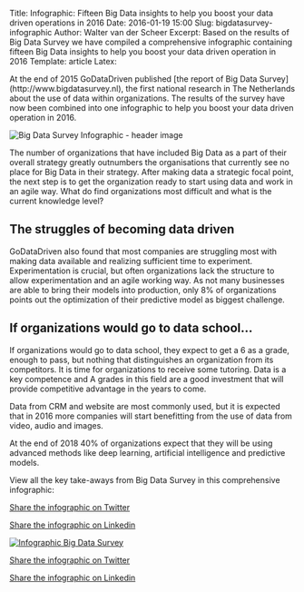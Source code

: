 Title: Infographic: Fifteen Big Data insights to help you boost your data driven operations in 2016
Date: 2016-01-19 15:00
Slug: bigdatasurvey-infographic
Author: Walter van der Scheer
Excerpt: Based on the results of Big Data Survey we have compiled a comprehensive infographic containing fifteen Big Data insights  to help you boost your data driven operation in 2016
Template: article
Latex:

<span class="lead">
At the end of 2015 GoDataDriven published [the report of Big Data Survey](http://www.bigdatasurvey.nl), the first national research in The Netherlands about the use of data within organizations. The results of the survey have now been combined into one infographic to help you boost your data driven operation in 2016.</span>

![Big Data Survey Infographic - header image](http://www.godatadriven.com/static/images/bigdatasurvey/infographic-bigdatasurvey-header.jpg)

The number of organizations that have included Big Data as a part of their overall strategy greatly outnumbers the organisations that currently see no place for Big Data in their strategy. After making data a strategic focal point, the next step is to get the organization ready to start using data and work in an agile way. What do find organizations most difficult and what is the current knowledge level?

## The struggles of becoming data driven

GoDataDriven also found that most companies are struggling most with making data available and realizing sufficient time to experiment. Experimentation is crucial, but often organizations lack the structure to allow experimentation and an agile working way. As not many businesses are able to bring their models into production, only 8% of organizations points out the optimization of their predictive model as biggest challenge.

## If organizations would go to data school...

If organizations would go to data school, they expect to get a 6 as a grade, enough to pass, but nothing that distinguishes an organization from its competitors. It is time for organizations to receive some tutoring. Data is a key competence and A grades in this field are a good investment that will provide competitive advantage in the years to come.

Data from CRM and website are most commonly used, but it is expected that in 2016 more companies will start benefitting from the use of data from video, audio and images.

At the end of 2018 40% of organizations expect that they will be using advanced methods like deep learning, artificial intelligence and predictive models.

View all the key take-aways from Big Data Survey in this comprehensive infographic:

<a href="https://twitter.com/home?status=Fifteen%20insights%20from%20%23bigdata%20survey%20in%20one%20%23infographic%3A%20http%3A//blog.godatadriven.com/bigdatasurvey-infographic.html" target="_blank">Share the infographic on Twitter</a>

<a href="https://www.linkedin.com/shareArticle?mini=true&url=http%3A//blog.godatadriven.com/bigdatasurvey-infographic.html&title=Fifteen%20insights%20from%20Big%20Data%20Survey%20in%20one%20infographic&summary=Use%20these%20insights%20to%20help%20you%20boost%20your%20data%20driven%20operation%20in%202016.&source=GoDataDriven" target="_blank">Share the infographic on Linkedin</a>

[![Infographic Big Data Survey](http://blog.godatadriven.com/static/images/bigdatasurvey/bigdatasurvey-infographic-web.png)](http://www.bigdatasurvey.nl)


<a href="https://twitter.com/home?status=Fifteen%20insights%20from%20%23bigdata%20survey%20in%20one%20%23infographic%3A%20http%3A//blog.godatadriven.com/bigdatasurvey-infographic.html" target="_blank">Share the infographic on Twitter</a>

<a href="https://www.linkedin.com/shareArticle?mini=true&url=http%3A//blog.godatadriven.com/bigdatasurvey-infographic.html&title=Fifteen%20insights%20from%20Big%20Data%20Survey%20in%20one%20infographic&summary=Use%20these%20insights%20to%20help%20you%20boost%20your%20data%20driven%20operation%20in%202016.&source=GoDataDriven" target="_blank">Share the infographic on Linkedin</a>
